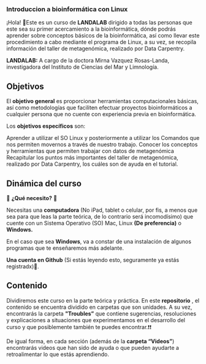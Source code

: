 ### Introduccion a bioinformática con Linux
¡Hola! 👋Este es un curso de **LANDALAB**  dirigido a todas las personas que este sea su primer acercamiento a la bioinformática, dónde podrás aprender sobre conceptos básicos de la bioinformática, así como llevar este procedimiento a cabo mediante el programa de Linux, a su vez, se recopila información del taller de metagenómica, realizado por Data Carpentry.

**LANDALAB:** A cargo de la doctora Mirna Vazquez Rosas-Landa, investigadora del Instituto de Ciencias del Mar y Limnología.

## Objetivos

El **objetivo general** es  proporcionar herramientas computacionales básicas, así como metodologías que faciliten efectuar proyectos bioinformáticos a cualquier  persona que no cuente con experiencia previa en bioinformática.

Los **objetivos específicos** son:

Aprender a utilizar el SO Linux y posteriormente a utilizar los Comandos que nos permiten movernos a través de nuestro trabajo.
Conocer los conceptos y herramientas que permiten trabajar con datos de metagenómica 
Recapitular los puntos más importantes del taller de metagenómica, realizado por Data Carpentry, los cuáles son de ayuda en el tutorial.

## Dinámica del curso

👀 **¿Qué necesito?** 👀

Necesitas una **computadora** (No iPad, tablet o celular, por fis, a menos que sea para que leas la parte teórica, de lo contrario será incomodísimo) que cuente con un Sistema Operativo (SO)  Mac, Linux **(De preferencia)** o **Windows.**

En el caso que sea **Windows**, va a constar de una instalación de algunos programas que te enseñaremos más adelante.

**Una cuenta en Github** (Si estás leyendo esto, seguramente ya estás registradx)🤪.

## Contenido

 Dividiremos este curso en la parte teórica y práctica. En este **repositorio** , el contenido se encuentra dividido en carpetas que son unidades.
A su vez, encontrarás la carpeta **"Troubles”** que contiene sugerencias, resoluciones y explicaciones a situaciones que experimentamos en el desarrollo del curso y que posiblemente también te puedes encontrar.❗❗

De igual forma, en cada sección (además de la **carpeta “Videos”**)  encontrarás videos que han sido de ayuda  o que pueden ayudarte a retroalimentar lo que estás aprendiendo.


